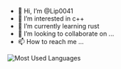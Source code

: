 - 👋 Hi, I’m @Lip0041
- 👀 I’m interested in c++
- 🌱 I’m currently learning rust
- 💞️ I’m looking to collaborate on ...
- 📫 How to reach me ...

<!---
Lip0041/Lip0041 is a ✨ special ✨ repository because its `README.md` (this file) appears on your GitHub profile.
You can click the Preview link to take a look at your changes.
--->
![Most Used Languages](https://github-readme-stats.vercel.app/api/top-langs/?username=lip0041&layout=compact&count_private=true&show_icons=true&hide=javascript,html)
